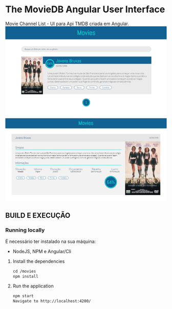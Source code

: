 # The MovieDB Angular User Interface
Movie Channel List - UI para Api TMDB criada em Angular.
![Example](https://raw.githubusercontent.com/Dadarkp3/movie-channel-list/master/movies/src/assets/readme/tela_captura.PNG)
![Example](https://raw.githubusercontent.com/Dadarkp3/movie-channel-list/master/movies/src/assets/readme/tela_captura_2.PNG)
## BUILD E EXECUÇÃO
### Running locally

É necessário ter instalado na sua máquina:
- NodeJS, NPM e Angular/Cli

1. Install the dependencies

    ```
    cd /movies
    npm install
    
    ```

2. Run the application

    ```
    npm start
    Navigate to http://localhost:4200/
    
    ```
